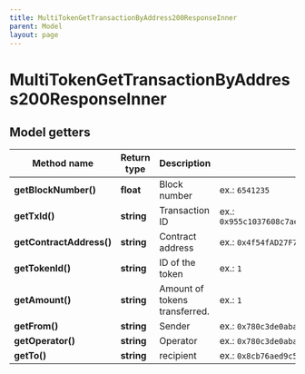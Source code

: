 ```yaml
---
title: MultiTokenGetTransactionByAddress200ResponseInner
parent: Model
layout: page
---
```


# MultiTokenGetTransactionByAddress200ResponseInner

## Model getters

Method name | Return type | Description | Notes
------------ | ------------- | ------------- | -------------
**getBlockNumber()** | **float** | Block number | ex.: `6541235`
**getTxId()** | **string** | Transaction ID | ex.: `0x955c1037608c7aecb6d1a3f150ce7d0a80536bcabb0deb69d62f55292cc4c372`
**getContractAddress()** | **string** | Contract address | ex.: `0x4f54fAD27F7F46C102Cd49b8E75C5593397cd9c3`
**getTokenId()** | **string** | ID of the token | ex.: `1`
**getAmount()** | **string** | Amount of tokens transferred. | ex.: `1`
**getFrom()** | **string** | Sender | ex.: `0x780c3de0aba1b51f04cfe8a5d9d277d4ad032b8d`
**getOperator()** | **string** | Operator | ex.: `0x780c3de0aba1b51f04cfe8a5d9d277d4ad032b8d`
**getTo()** | **string** | recipient | ex.: `0x8cb76aed9c5e336ef961265c6079c14e9cd3d2ea`

